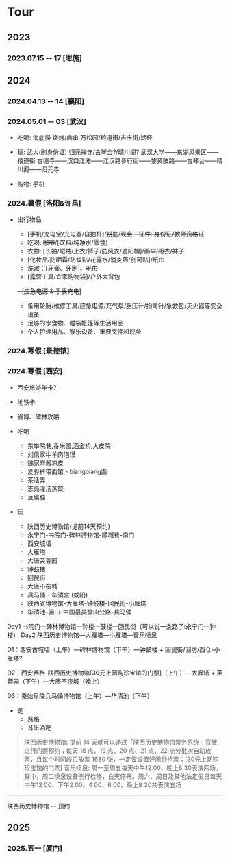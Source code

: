 # Tour

## 2023

### 2023.07.15 -- 17 [恩施]

## 2024

### 2024.04.13 -- 14 [襄阳]

### 2024.05.01 -- 03 [武汉]

- 吃喝:
  海底捞
  烧烤/肉串
  万松园/粮道街/吉庆街/湖经

- 玩:
  武大(刷身份证)
  归元禅寺/古琴台?/晴川阁?
  武汉大学——东湖风景区——粮道街
  古德寺——汉口江滩——江汉路步行街——黎黄陂路——古琴台——晴川阁——归元寺

- 购物:
  手机

### 2024.暑假 [洛阳&许昌]

- 出行物品
  - [手机/充电宝/充电器/自拍杆]/~~钥匙~~/~~现金~~
  ~~- 证件: 身份证/教师资格证~~
  - 吃喝: ~~咖啡~~/[饮料/纯净水/零食]
  - 衣物: [长袖/短袖/上衣/裤子/防风衣/遮阳帽]/~~雨伞/雨衣~~/~~袜子~~
  - [化妆品/防晒霜/防蚊贴/花露水/消炎药/创可贴]/纸巾
  - 洗漱：[牙膏、牙刷]、~~毛巾~~
  - [露营工具/宜家购物袋]/~~户外大背包~~

  ~~- [应急电源 & 手表充电]~~
  - 备用轮胎/维修工具/应急电源/充气泵/胎压计/指南针/急救包/灭火器等安全设备
  - 足够的水食物、睡袋帐篷等生活用品
  - 个人护理用品、娱乐设备、重要文件和现金

<!-- - 吃喝
  -

- 玩
  - -->


### 2024.寒假 [景德镇]

### 2024.寒假 [西安]

- 西安旅游年卡?
- 地铁卡
- 省博、碑林攻略

- 吃喝
  - 东举院巷,香米园,洒金桥,大皮院
  - 刘信家牛羊肉泡馍
  - 魏家麻酱凉皮
  - 爱骅裤带面馆 - biangbiang面
  - 茶话弄
  - 志亮灌汤蒸饺
  - 豆腐脑

- 玩
  - 陕西历史博物馆(提前14天预约)
  - 永宁门-书院门-碑林博物馆-顺城巷-南门
  - 西安城墙
  - 大雁塔
  - 大唐芙蓉园
  - 钟鼓楼
  - 回民街
  - 大唐不夜城
  - 兵马俑 - 华清宫 (咸阳)
  - 陕西省博物馆-大雁塔-钟鼓楼-回民街-小雁塔
  - 华清池-骊山-中国最美盘山公路-兵马俑

Day1 书院门—碑林博物馆—钟楼—鼓楼—回民街（可以说一条路了:永宁门—钟楼）
Day2:陕西历史博物馆—大雁塔—小雁塔—音乐喷泉

D1：西安古城墙（上午）—碑林博物馆（下午）—钟鼓楼 + 回民街/回坊/西仓-小雁塔?

D2：西安赛格-陕西历史博物馆[30元上网购珍宝馆的门票]（上午）—大雁塔 + 芙蓉园（下午）—大唐不夜城（晚上）

D3：秦始皇陵兵马俑博物馆（上午）—华清池（下午）

- 逛
  - 赛格
  - 音乐酒吧

> 陕西历史博物馆: 提前 14 天就可以通过「陕西历史博物馆票务系统」官微进行门票预约；每天 18 点、19 点、20 点、21 点、22 点分批次自动放票，且每个时间段只放票 1680 张，一定要设置好闹钟抢票；[30元上网购珍宝馆的门票]
> 音乐喷泉: 周一至周五每天中午12:00、晚上8:30表演两场。其中，周二喷泉设备例行检修，白天停开。周六、周日及其他法定假日每天中午12:00、下午2:00、4:00、6:00、晚上8:30共表演五场

---

陕西历史博物馆 -- 预约

## 2025

### 2025.五一 [厦门]

